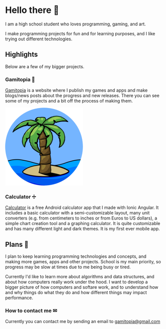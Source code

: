 # Hello there 👋

I am a high school student who loves programming, gaming, and art.

I make programming projects for fun and for learning purposes, and I like trying out different technologies.

## Highlights

Below are a few of my bigger projects.

### Gamitopia 🌴

[Gamitopia](https://gamitopia.herokuapp.com) is a website where I publish my games and apps and make blogs/news posts about the progress and new releases. There you can see some of my projects and a bit off the process of making them.

<img src="https://github.com/Jondolf/Gamitopia/blob/master/src/assets/images/gamitopia_logo_circle.png" width="250" height="250"/>

### Calculator ➗

[Calculator](https://play.google.com/store/apps/details?id=com.gamitopia.calculator) is a free Android calculator app that I made with Ionic Angular. It includes a basic calculator with a semi-customizable layout, many unit converters (e.g. from centimeters to inches or from Euros to US dollars), a simple chart creation tool and a graphing calculator. It is quite customizable and has many different light and dark themes. It is my first ever mobile app.

## Plans 📝

I plan to keep learning programming technologies and concepts, and making more games, apps and other projects. School is my main priority, so progress may be slow at times due to me being busy or tired.

Currently I'd like to learn more about algorithms and data structures, and about how computers really work under the hood. I want to develop a bigger picture of how computers and softare work, and to understand how and why things do what they do and how different things may impact performance.

### How to contact me ✉

Currently you can contact me by sending an email to gamitopia@gmail.com
